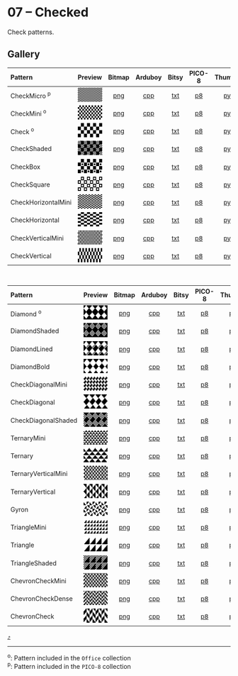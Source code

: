 # 07 – Checked

Check patterns.

## Gallery

| Pattern | Preview | Bitmap | Arduboy | Bitsy | PICO-8 | Thumby |
| :------ | :-----: | :----: | :-----: | :---: | :----: | :----: |
| CheckMicro <sup>p</sup>| <img width="64" height="32" src="../docs/art/CheckMicro.png" alt=""> | [png](png/CheckMicro.png) | [cpp](Checked.h#L12-L24) | [txt](Checked.bitsy.txt#L5-L14) | [p𝟪](checked.p8.lua#L7-L20) | [py](Checked.thumby.py#L5-L16) |
| CheckMini <sup>o</sup>| <img width="64" height="32" src="../docs/art/CheckMini.png" alt=""> | [png](png/CheckMini.png) | [cpp](Checked.h#L26-L38) | [txt](Checked.bitsy.txt#L16-L25) | [p𝟪](checked.p8.lua#L22-L35) | [py](Checked.thumby.py#L18-L29) |
| Check <sup>o</sup>| <img width="64" height="32" src="../docs/art/Check.png" alt=""> | [png](png/Check.png) | [cpp](Checked.h#L40-L51) | [txt](Checked.bitsy.txt#L27-L36) | [p𝟪](checked.p8.lua#L37-L49) | [py](Checked.thumby.py#L31-L42) |
| CheckShaded | <img width="64" height="32" src="../docs/art/CheckShaded.png" alt=""> | [png](png/CheckShaded.png) | [cpp](Checked.h#L53-L64) | [txt](Checked.bitsy.txt#L38-L47) | [p𝟪](checked.p8.lua#L51-L63) | [py](Checked.thumby.py#L44-L55) |
| CheckBox | <img width="64" height="32" src="../docs/art/CheckBox.png" alt=""> | [png](png/CheckBox.png) | [cpp](Checked.h#L66-L77) | [txt](Checked.bitsy.txt#L49-L58) | [p𝟪](checked.p8.lua#L65-L77) | [py](Checked.thumby.py#L57-L68) |
| CheckSquare | <img width="64" height="32" src="../docs/art/CheckSquare.png" alt=""> | [png](png/CheckSquare.png) | [cpp](Checked.h#L79-L90) | [txt](Checked.bitsy.txt#L60-L69) | [p𝟪](checked.p8.lua#L79-L91) | [py](Checked.thumby.py#L70-L81) |
| CheckHorizontalMini | <img width="64" height="32" src="../docs/art/CheckHorizontalMini.png" alt=""> | [png](png/CheckHorizontalMini.png) | [cpp](Checked.h#L92-L104) | [txt](Checked.bitsy.txt#L71-L80) | [p𝟪](checked.p8.lua#L93-L106) | [py](Checked.thumby.py#L83-L94) |
| CheckHorizontal | <img width="64" height="32" src="../docs/art/CheckHorizontal.png" alt=""> | [png](png/CheckHorizontal.png) | [cpp](Checked.h#L106-L117) | [txt](Checked.bitsy.txt#L82-L91) | [p𝟪](checked.p8.lua#L108-L120) | [py](Checked.thumby.py#L96-L107) |
| CheckVerticalMini | <img width="64" height="32" src="../docs/art/CheckVerticalMini.png" alt=""> | [png](png/CheckVerticalMini.png) | [cpp](Checked.h#L119-L131) | [txt](Checked.bitsy.txt#L93-L102) | [p𝟪](checked.p8.lua#L122-L135) | [py](Checked.thumby.py#L109-L120) |
| CheckVertical | <img width="64" height="32" src="../docs/art/CheckVertical.png" alt=""> | [png](png/CheckVertical.png) | [cpp](Checked.h#L133-L144) | [txt](Checked.bitsy.txt#L104-L113) | [p𝟪](checked.p8.lua#L137-L149) | [py](Checked.thumby.py#L122-L133) |

<br>


| Pattern | Preview | Bitmap | Arduboy | Bitsy | PICO-8 | Thumby |
| :------ | :-----: | :----: | :-----: | :---: | :----: | :----: |
| Diamond <sup>o</sup>| <img width="64" height="32" src="../docs/art/Diamond.png" alt=""> | [png](png/Diamond.png) | [cpp](Checked.h#L146-L157) | [txt](Checked.bitsy.txt#L115-L124) | [p𝟪](checked.p8.lua#L151-L163) | [py](Checked.thumby.py#L135-L146) |
| DiamondShaded | <img width="64" height="32" src="../docs/art/DiamondShaded.png" alt=""> | [png](png/DiamondShaded.png) | [cpp](Checked.h#L159-L170) | [txt](Checked.bitsy.txt#L126-L135) | [p𝟪](checked.p8.lua#L165-L177) | [py](Checked.thumby.py#L148-L159) |
| DiamondLined | <img width="64" height="32" src="../docs/art/DiamondLined.png" alt=""> | [png](png/DiamondLined.png) | [cpp](Checked.h#L172-L183) | [txt](Checked.bitsy.txt#L137-L146) | [p𝟪](checked.p8.lua#L179-L191) | [py](Checked.thumby.py#L161-L172) |
| DiamondBold | <img width="64" height="32" src="../docs/art/DiamondBold.png" alt=""> | [png](png/DiamondBold.png) | [cpp](Checked.h#L185-L196) | [txt](Checked.bitsy.txt#L148-L157) | [p𝟪](checked.p8.lua#L193-L205) | [py](Checked.thumby.py#L174-L185) |
| CheckDiagonalMini | <img width="64" height="32" src="../docs/art/CheckDiagonalMini.png" alt=""> | [png](png/CheckDiagonalMini.png) | [cpp](Checked.h#L198-L210) | [txt](Checked.bitsy.txt#L159-L168) | [p𝟪](checked.p8.lua#L207-L220) | [py](Checked.thumby.py#L187-L198) |
| CheckDiagonal | <img width="64" height="32" src="../docs/art/CheckDiagonal.png" alt=""> | [png](png/CheckDiagonal.png) | [cpp](Checked.h#L212-L223) | [txt](Checked.bitsy.txt#L170-L179) | [p𝟪](checked.p8.lua#L222-L234) | [py](Checked.thumby.py#L200-L211) |
| CheckDiagonalShaded | <img width="64" height="32" src="../docs/art/CheckDiagonalShaded.png" alt=""> | [png](png/CheckDiagonalShaded.png) | [cpp](Checked.h#L225-L236) | [txt](Checked.bitsy.txt#L181-L190) | [p𝟪](checked.p8.lua#L236-L248) | [py](Checked.thumby.py#L213-L224) |
| TernaryMini | <img width="64" height="32" src="../docs/art/TernaryMini.png" alt=""> | [png](png/TernaryMini.png) | [cpp](Checked.h#L238-L250) | [txt](Checked.bitsy.txt#L192-L201) | [p𝟪](checked.p8.lua#L250-L263) | [py](Checked.thumby.py#L226-L237) |
| Ternary | <img width="64" height="32" src="../docs/art/Ternary.png" alt=""> | [png](png/Ternary.png) | [cpp](Checked.h#L252-L263) | [txt](Checked.bitsy.txt#L203-L212) | [p𝟪](checked.p8.lua#L265-L277) | [py](Checked.thumby.py#L239-L250) |
| TernaryVerticalMini | <img width="64" height="32" src="../docs/art/TernaryVerticalMini.png" alt=""> | [png](png/TernaryVerticalMini.png) | [cpp](Checked.h#L265-L277) | [txt](Checked.bitsy.txt#L214-L223) | [p𝟪](checked.p8.lua#L279-L292) | [py](Checked.thumby.py#L252-L263) |
| TernaryVertical | <img width="64" height="32" src="../docs/art/TernaryVertical.png" alt=""> | [png](png/TernaryVertical.png) | [cpp](Checked.h#L279-L290) | [txt](Checked.bitsy.txt#L225-L234) | [p𝟪](checked.p8.lua#L294-L306) | [py](Checked.thumby.py#L265-L276) |
| Gyron | <img width="64" height="32" src="../docs/art/Gyron.png" alt=""> | [png](png/Gyron.png) | [cpp](Checked.h#L292-L303) | [txt](Checked.bitsy.txt#L236-L245) | [p𝟪](checked.p8.lua#L308-L320) | [py](Checked.thumby.py#L278-L289) |
| TriangleMini | <img width="64" height="32" src="../docs/art/TriangleMini.png" alt=""> | [png](png/TriangleMini.png) | [cpp](Checked.h#L305-L317) | [txt](Checked.bitsy.txt#L247-L256) | [p𝟪](checked.p8.lua#L322-L335) | [py](Checked.thumby.py#L291-L302) |
| Triangle | <img width="64" height="32" src="../docs/art/Triangle.png" alt=""> | [png](png/Triangle.png) | [cpp](Checked.h#L319-L330) | [txt](Checked.bitsy.txt#L258-L267) | [p𝟪](checked.p8.lua#L337-L349) | [py](Checked.thumby.py#L304-L315) |
| TriangleShaded | <img width="64" height="32" src="../docs/art/TriangleShaded.png" alt=""> | [png](png/TriangleShaded.png) | [cpp](Checked.h#L332-L343) | [txt](Checked.bitsy.txt#L269-L278) | [p𝟪](checked.p8.lua#L351-L363) | [py](Checked.thumby.py#L317-L328) |
| ChevronCheckMini | <img width="64" height="32" src="../docs/art/ChevronCheckMini.png" alt=""> | [png](png/ChevronCheckMini.png) | [cpp](Checked.h#L345-L357) | [txt](Checked.bitsy.txt#L280-L289) | [p𝟪](checked.p8.lua#L365-L378) | [py](Checked.thumby.py#L330-L341) |
| ChevronCheckDense | <img width="64" height="32" src="../docs/art/ChevronCheckDense.png" alt=""> | [png](png/ChevronCheckDense.png) | [cpp](Checked.h#L359-L370) | [txt](Checked.bitsy.txt#L291-L300) | [p𝟪](checked.p8.lua#L380-L392) | [py](Checked.thumby.py#L343-L354) |
| ChevronCheck | <img width="64" height="32" src="../docs/art/ChevronCheck.png" alt=""> | [png](png/ChevronCheck.png) | [cpp](Checked.h#L372-L383) | [txt](Checked.bitsy.txt#L302-L311) | [p𝟪](checked.p8.lua#L394-L406) | [py](Checked.thumby.py#L356-L367) |


[`⤴`](#gallery)

---

<sup>o</sup>: Pattern included in the `Office` collection  
<sup>p</sup>: Pattern included in the `PICO-8` collection 

<br>

